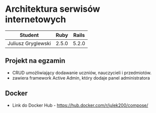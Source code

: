 # Architektura serwisów internetowych

| Student  | Ruby | Rails |
| ------------- | ------------- | ------------- |
| Juliusz Gryglewski  | 2.5.0  |  5.2.0 |

## Projekt na egzamin
- CRUD umożliwiający dodawanie uczniów, nauczycieli i przedmiotów.
- zawiera framework Active Admin, który dodaje panel administratora

## Docker

- Link do Docker Hub -
https://hub.docker.com/r/julek200/compose/
